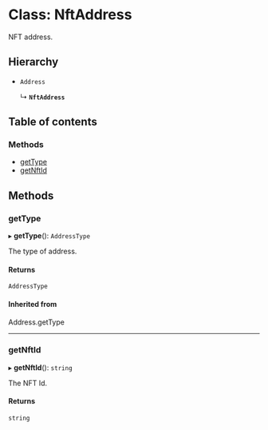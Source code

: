 # Class: NftAddress

NFT address.

## Hierarchy

- `Address`

  ↳ **`NftAddress`**

## Table of contents

### Methods

- [getType](NftAddress.md#gettype)
- [getNftId](NftAddress.md#getnftid)

## Methods

### getType

▸ **getType**(): `AddressType`

The type of address.

#### Returns

`AddressType`

#### Inherited from

Address.getType

___

### getNftId

▸ **getNftId**(): `string`

The NFT Id.

#### Returns

`string`
